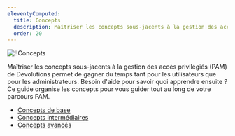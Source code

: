 ```yaml
---
eleventyComputed:
  title: Concepts
  description: Maîtriser les concepts sous-jacents à la gestion des accès privilégiés (PAM) de Devolutions permet de gagner du temps tant pour les utilisateurs que pour les administrateurs.
  order: 20
---
```

![!!Concepts](https://cdnweb.devolutions.net/docs/MARKETING_sysadminotaur-104-final.apk.png)

Maîtriser les concepts sous-jacents à la gestion des accès privilégiés (PAM) de Devolutions permet de gagner du temps tant pour les utilisateurs que pour les administrateurs. Besoin d'aide pour savoir quoi apprendre ensuite ? Ce guide organise les concepts pour vous guider tout au long de votre parcours PAM.

* [Concepts de base](/rdm/windows/concepts/basic-concepts/)
* [Concepts intermédiaires](/rdm/windows/concepts/intermediate-concepts/)
* [Concepts avancés](/rdm/windows/concepts/advanced-concepts/)